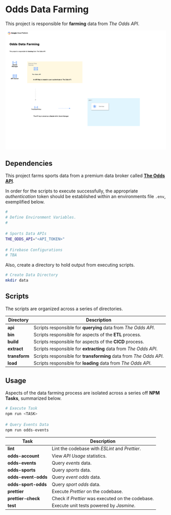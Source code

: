 # Odds Data Farming

This project is responsible for **farming** data from _The Odds API_.

![Odds Data Scraping Diagram](./diagrams/odds.png "Odds Data Scraping Diagram")

## Dependencies

This project farms sports data from a premium data broker called **[The Odds API](https://the-odds-api.com/)**.

In order for the scripts to execute successfully, the appropriate _authentication_ token should be established within an environments file `.env`, exemplified below.

```sh
#
# Define Environment Variables.
#

# Sports Data APIs
THE_ODDS_API="<API_TOKEN>"

# Firebase Configurations
# TBA
```

Also, create a directory to hold output from executing scripts.

```sh
# Create Data Directory
mkdir data
```

## Scripts

The scripts are organized across a series of directories.

| Directory     | Description                                                        |
| ------------- | ------------------------------------------------------------------ |
| **api**       | Scripts responsible for **querying** data from _The Odds API_.     |
| **bin**       | Scripts responsible for aspects of the **ETL** process.            |
| **build**     | Scripts responsible for aspects of the **CICD** process.           |
| **extract**   | Scripts responsible for **extracting** data from _The Odds API_.   |
| **transform** | Scripts responsible for **transforming** data from _The Odds API_. |
| **load**      | Scripts responsible for **loading** data from _The Odds API_.      |

## Usage

Aspects of the data farming process are isolated across a series off **NPM Tasks**, summarized below.

```sh
# Execute Task
npm run <TASK>

# Query Events Data
npm run odds-events
```

| Task                | Description                                       |
| ------------------- | ------------------------------------------------- |
| **lint**            | Lint the codebase with _ESLint_ and _Prettier_.   |
| **odds-account**    | View _API Usage_ statistics.                      |
| **odds-events**     | Query _events_ data.                              |
| **odds-sports**     | Query _sports_ data.                              |
| **odds-event-odds** | Query _event odds_ data.                          |
| **odds-sport-odds** | Query _sport odds_ data.                          |
| **prettier**        | Execute _Prettier_ on the codebase.               |
| **prettier-check**  | Check if _Prettier_ was executed on the codebase. |
| **test**            | Execute unit tests powered by _Jasmine_.          |
